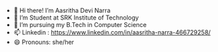 - 👋 Hi there! I’m Aasritha Devi Narra
- 👀 I’m Student at SRK Institute of Technology
- 🌱 I’m pursuing my B.Tech in Computer Science
- 📫 Linkedin : https://www.linkedin.com/in/aasritha-narra-466729258/
- 😄 Pronouns: she/her


<!---
aasrithanarra/aasrithanarra is a ✨ special ✨ repository because its `README.md` (this file) appears on your GitHub profile.
You can click the Preview link to take a look at your changes.
--->
